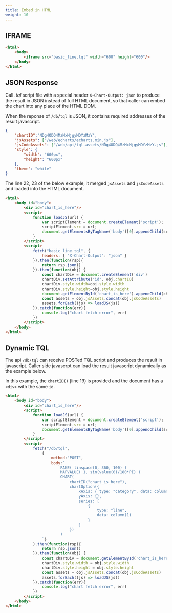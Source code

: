 ```yaml
---
title: Embed in HTML
weight: 10
---
```


## IFRAME

```html {linenos=table,hl_lines=[3],linenostart=1}
<html>
    <body>
        <iframe src="basic_line.tql" width="600" height="600"/>
    </body>
</html>
```

## JSON Response

Call *.tql* script file with a special header `X-Chart-Output: json` to produce the result in JSON instead of full HTML document,
so that caller can embed the chart into any place of the HTML DOM.

When the reponse of `/db/tql` is JSON, it contains required addresses of the result javascript.

```json
{
    "chartID":"NDg4ODQ4MzMxMjgyMDYzMzY",
    "jsAssets": ["/web/echarts/echarts.min.js"],
	"jsCodeAssets": ["/web/api/tql-assets/NDg4ODQ4MzMxMjgyMDYzMzY.js"],
    "style": {
        "width": "600px",
        "height": "600px"	
    },
    "theme": "white"
}
```

The line 22, 23 of the below example, it merged `jsAssets` and `jsCodeAssets` and loaded into the HTML document.

```html {linenos=table,hl_lines=[3,13,18,"22-23"],linenostart=1}
<html>
    <body id="body">
        <div id="chart_is_here"/>
        <script>
            function loadJS(url) {
                var scriptElement = document.createElement('script');
                scriptElement.src = url;
                document.getElementsByTagName('body')[0].appendChild(scriptElement);
            }
        </script>
        <script>
            fetch("basic_line.tql", {
                headers: { "X-Chart-Output": "json" }
            }).then(function(rsp){
                return rsp.json()
            }).then(function(obj) {
                const chartDiv = document.createElement('div')
                chartDiv.setAttribute("id", obj.chartID)
                chartDiv.style.width=obj.style.width
                chartDiv.style.height=obj.style.height
                document.getElementById('chart_is_here').appendChild(chartDiv)
                const assets = obj.jsAssets.concat(obj.jsCodeAssets)
                assets.forEach((js) => loadJS(js))
            }).catch(function(err){
                console.log("chart fetch error", err)
            })
        </script>
    </body>
</html>
```

## Dynamic TQL

The api `/db/tql` can receive POSTed TQL script and produces the result in javascript.
Caller side javascrpt can load the result javascript dynamically as the example below.

In this example, the `chartID()` (line 19) is provided and the document has a `<div>` with the same `id`.

```html {linenos=table,hl_lines=[3,12,19,38,39],linenostart=1}
<html>
    <body id="body">
        <div id="chart_is_here"/>
        <script>
            function loadJS(url) {
                var scriptElement = document.createElement('script');
                scriptElement.src = url;
                document.getElementsByTagName('body')[0].appendChild(scriptElement);
            }
        </script>
        <script>
            fetch("/db/tql", 
                {
                    method:"POST", 
                    body:`
                        FAKE( linspace(0, 360, 100) )
                        MAPVALUE( 1, sin(value(0)/180*PI) )
                        CHART(
                            chartID("chart_is_here"),
                            chartOption({
                                xAxis: { type: "category", data: column(0) },
                                yAxis: {},
                                series: [
                                    {
                                        type: "line",
                                        data: column(1)
                                    }
                                ]
                            })
                        )
                `}
            ).then(function(rsp){
                return rsp.json()
            }).then(function(obj) {
                const chartDiv = document.getElementById('chart_is_here')
                chartDiv.style.width = obj.style.width
                chartDiv.style.height = obj.style.height
                const assets = obj.jsAssets.concat(obj.jsCodeAssets)
                assets.forEach((js) => loadJS(js))
            }).catch(function(err){
                console.log("chart fetch error", err)
            })
        </script>
    </body>
</html>
```
